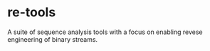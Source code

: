 re-tools
========

A suite of sequence analysis tools with a focus on enabling revese engineering of binary streams.
